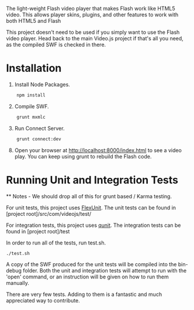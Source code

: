 The light-weight Flash video player that makes Flash work like HTML5 video. This allows player skins, plugins, and other features to work with both HTML5 and Flash

This project doesn't need to be used if you simply want to use the Flash video player.  Head back to the main Video.js project if that's all you need, as the compiled SWF is checked in there.

Installation
============

1. Install Node Packages.

```bash
    npm install
   ```

2. Compile SWF.


```bash
    grunt mxmlc
   ```

3. Run Connect Server.

```bash
    grunt connect:dev
```

8. Open your browser at [http://localhost:8000/index.html](http://localhost:8000/index.html) to see a video play.  You can keep using grunt to rebuild the Flash code.


Running Unit and Integration Tests
===========

** Notes - We should drop all of this for grunt based / Karma testing.

For unit tests, this project uses [FlexUnit](http://flexunit.org/). The unit tests can be found in [project root]/src/com/videojs/test/

For integration tests, this project uses [qunit](http://qunitjs.com/). The integration tests can be found in [project root]/test

In order to run all of the tests, run test.sh.

    ./test.sh

A copy of the SWF produced for the unit tests will be compiled into the bin-debug folder.  Both the unit and integration tests will attempt to run with the 'open' command, or an instruction will be given on how to run them manually.

There are very few tests.  Adding to them is a fantastic and much appreciated way to contribute.

